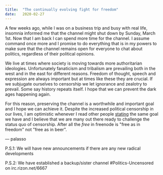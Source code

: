 ```yaml
---
title:  "The continually evolving fight for freedom"
date:   2020-02-27
---
```

A few weeks ago, while I was on a business trip and busy with real life, insomnia informed me that the channel might shut down by Sunday, March 1st. Now that I am back I can spend more time for the channel. I assume command once more and I promise to do everything that is in my powers to make sure that the channel remains open for everyone to chat about politics, regardless of their political opinions.

We live at times where society is moving towards more authoritarian ideologies. Unfortunately fanaticism and tribalism are prevailing both in the west and in the east for different reasons. Freedom of thought, speech and expression are always important but at times like these they are crucial. If we subjugate ourselves to censorship we let ignorance and zealotry to prevail. Some say history repeats itself. I hope that we can prevent the dark ages happening again.

For this reason, preserving the channel is a worthwhile and important goal and I hope we can achieve it. Despite the increased political censorship in our lives, I am optimistic whenever I read other people [stating](https://www.privateinternetaccess.com/blog/2019/11/the-continually-evolving-fight-for-freedom/) the same goal we have and I believe that we are many out there ready to challenge the status quo of censorship. After all the *free* in freenode is "free as in freedom" not "free as in beer".

— palasso

P.S.1: We will have new announcements if there are any new radical developments

P.S.2: We have established a backup/sister channel #Politics-Uncensored on irc.rizon.net/6667
